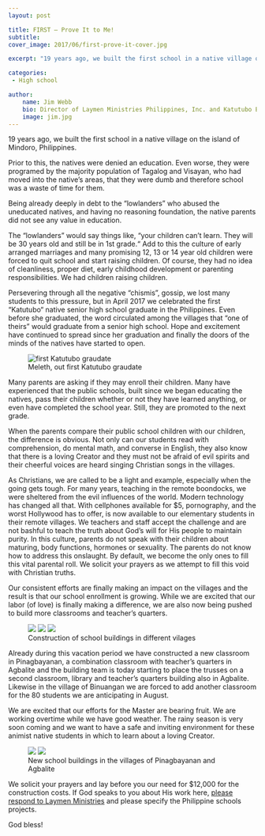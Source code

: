 ```yaml
---
layout: post

title: FIRST – Prove It to Me!
subtitle:
cover_image: 2017/06/first-prove-it-cover.jpg

excerpt: "19 years ago, we built the first school in a native village on the island of Mindoro, Philippines. Prior to this, the natives were denied an education. Even worse, they were programed by the majority population of Tagalog and Visayan, who had moved into the native’s areas, that they were dumb and therefore school was a waste of time for them ..."

categories:
 - High school

author:
    name: Jim Webb
    bio: Director of Laymen Ministries Philippines, Inc. and Katutubo Excel Schools, Inc.
    image: jim.jpg
---
```


19 years ago, we built the first school in a native village on the island of Mindoro, Philippines.

Prior to this, the natives were denied an education. Even worse, they were programed by the majority population of Tagalog and Visayan, who had moved into the native’s areas, that they were dumb and therefore school was a waste of time for them.

Being already deeply in debt to the “lowlanders” who abused the uneducated natives, and having no reasoning foundation, the native parents did not see any value in education.

The “lowlanders” would say things like, “your children can’t learn. They will be 30 years old and still be in 1st grade.“ Add to this the culture of early arranged marriages and many promising 12, 13 or 14 year old children were forced to quit school and start raising children. Of course, they had no idea of cleanliness, proper diet, early childhood development or parenting responsibilities. We had children raising children.

Persevering through all the negative “chismis”, gossip, we lost many students to this pressure, but in April 2017 we celebrated the first “Katutubo“ native senior high school graduate in the Philippines. Even before she graduated, the word circulated among the villages that “one of theirs” would graduate from a senior high school. Hope and excitement have continued to spread since her graduation and finally the doors of the minds of the natives have started to open.

<figure>
    <img alt="first Katutubo graudate" src="{{site.img_dir}}/2017/06/first-graduate.jpg">
    <figcaption>Meleth, out first Katutubo graudate</figcaption>
</figure>

Many parents are asking if they may enroll their children. Many have experienced that the public schools, built since we began educating the natives, pass their children whether or not they have learned anything, or even have completed the school year. Still, they are promoted to the next grade.

When the parents compare their public school children with our children, the difference is obvious. Not only can our students read with comprehension, do mental math, and converse in English, they also know that there is a loving Creator and they must not be afraid of evil spirits and their cheerful voices are heard singing Christian songs in the villages.

As Christians, we are called to be a light and example, especially when the going gets tough. For many years, teaching in the remote boondocks, we were sheltered from the evil influences of the world. Modern technology has changed all that. With cellphones available for $5, pornography, and the worst Hollywood has to offer, is now available to our elementary students in their remote villages. We teachers and staff accept the challenge and are not bashful to teach the truth about God’s will for His people to maintain purity. In this culture, parents do not speak with their children about maturing, body functions, hormones or sexuality. The parents do not know how to address this onslaught. By default, we become the only ones to fill this vital parental roll. We solicit your prayers as we attempt to fill this void with Christian truths.

Our consistent efforts are finally making an impact on the villages and the result is that our school enrollment is growing. While we are excited that our labor (of love) is finally making a difference, we are also now being pushed to build more classrooms and teacher’s quarters.

<figure>
    <div class="o-pack o-pack--tiny">
        <span class="o-pack__item"><img class="u-zoomable" src="{{site.img_dir}}/2017/06/construction-1.jpg" /></span>
        <span class="o-pack__item"><img class="u-zoomable" src="{{site.img_dir}}/2017/06/construction-2.jpg" /></span>
        <span class="o-pack__item"><img class="u-zoomable" src="{{site.img_dir}}/2017/06/construction-3.jpg" /></span>
    </div>
    <figcaption>Construction of school buildings in different vilages</figcaption>
</figure>

Already during this vacation period we have constructed a new classroom in Pinagbayanan, a combination classroom with teacher’s quarters in Agbalite and the building team is today starting to place the trusses on a second classroom, library and teacher’s quarters building also in Agbalite. Likewise in the village of Binuangan we are forced to add another classroom for the 80 students we are anticipating in August.

We are excited that our efforts for the Master are bearing fruit. We are working overtime while we have good weather. The rainy season is very soon coming and we want to have a safe and inviting environment for these animist native students in which to learn about a loving Creator.

<figure>
    <div class="o-pack o-pack--tiny">
        <span class="o-pack__item"><img class="u-zoomable" src="{{site.img_dir}}/2017/06/new-building-1.jpg" /></span>
        <span class="o-pack__item"><img class="u-zoomable" src="{{site.img_dir}}/2017/06/new-building-2.jpg" /></span>
    </div>
    <figcaption>New school buildings in the villages of Pinagbayanan and Agbalite</figcaption>
</figure>

We solicit your prayers and lay before you our need for $12,000 for the construction costs. If God speaks to you about His work here, [please respond to Laymen Ministries](http://www.lmn.org) and please specify the Philippine schools projects.

God bless!

